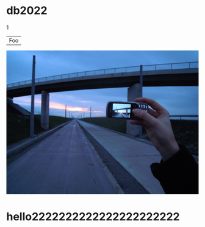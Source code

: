 # db2022
1
<table>
    <tr>
        <td>Foo</td>
    </tr>
</table>
<img src="pic.png">
<h1> hello2222222222222222222222 </h1>
